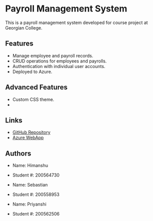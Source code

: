 # Payroll Management System

This is a payroll management system developed for course project at Georgian College.

## Features
- Manage employee and payroll records.
- CRUD operations for employees and payrolls.
- Authentication with individual user accounts.
- Deployed to Azure.

## Advanced Features
- Custom CSS theme.
- 

## Links
- [GitHub Repository](https://github.com/InteriorGrasp/WorkPortal_ASP.Net)
- [Azure WebApp](https://work-portal.azurewebsites.net/)

## Authors
- Name: Himanshu
- Student #: 200564730

- Name: Sebastian
- Student #: 200558953

- Name: Priyanshi
- Student #: 200562506
